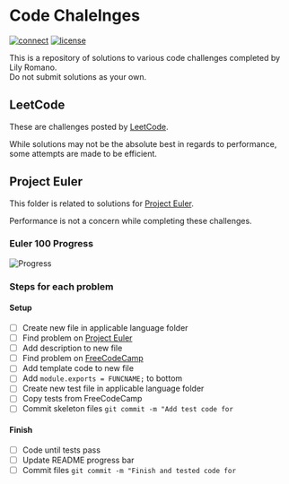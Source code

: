 # Code Chalelnges

[![connect](https://img.shields.io/static/v1?label=Contact&message=Lily&color=32698E)](https://github.com/Lilyheart)
[![license](https://img.shields.io/github/license/Lilyheart/projecteuler.svg?maxAge=2592000)](https://github.com/Lilyheart/projecteuler/blob/gh-pages/LICENSE)

This is a repository of solutions to various code challenges completed by Lily Romano.  
Do not submit solutions as your own.

## LeetCode

These are challenges posted by [LeetCode](https://leetcode.com/explore/).

While solutions may not be the absolute best in regards to performance, some attempts are made to be efficient.

## Project Euler

This folder is related to solutions for [Project Euler](https://projecteuler.net/about).

Performance is not a concern while completing these challenges.

### Euler 100 Progress

![Progress](https://progress-bar.dev/32/?scale=100&width=200&color=32698E)  

### Steps for each problem

#### Setup

- [ ] Create new file in applicable language folder
- [ ] Find problem on [Project Euler](https://projecteuler.net/archives)
- [ ] Add description to new file
- [ ] Find problem on [FreeCodeCamp](https://www.freecodecamp.org/learn/coding-interview-prep#project-euler])
- [ ] Add template code to new file
- [ ] Add `module.exports = FUNCNAME;` to bottom
- [ ] Create new test file in applicable language folder
- [ ] Copy tests from FreeCodeCamp
- [ ] Commit skeleton files `git commit -m "Add test code for `

#### Finish

- [ ] Code until tests pass
- [ ] Update README progress bar
- [ ] Commit files `git commit -m "Finish and tested code for `
